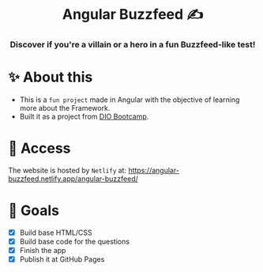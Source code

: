 <div align="center"> 
    <h1>Angular Buzzfeed ✍️</h1>
    <h3>Discover if you're a villain or a hero in a fun Buzzfeed-like test!</h3>
</div>

# ✨ About this

- This is a `fun project` made in Angular with the objective of learning more about the Framework.
- Built it as a project from [DIO Bootcamp](https://www.dio.me/en).

# 🚀 Access

The website is hosted by `Netlify` at: https://angular-buzzfeed.netlify.app/angular-buzzfeed/

# 🎯 Goals

- [x] Build base HTML/CSS
- [x] Build base code for the questions
- [x] Finish the app
- [x] Publish it at GitHub Pages
